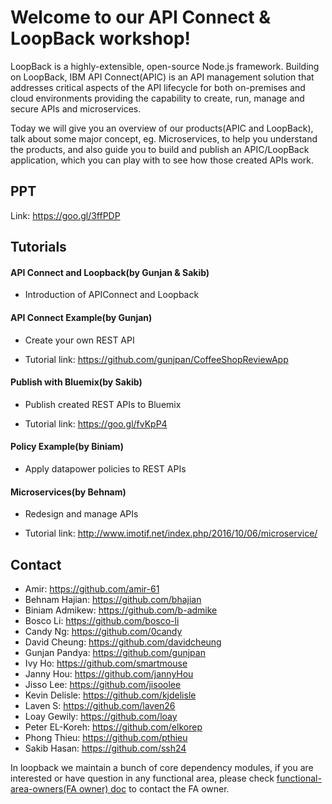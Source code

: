 # Welcome to our API Connect & LoopBack workshop!

LoopBack is a highly-extensible, open-source Node.js framework. Building on LoopBack, IBM API Connect(APIC) is an API management solution that addresses critical aspects of the API lifecycle for both on-premises and cloud environments providing the capability to create, run, manage and secure APIs and microservices. 

Today we will give you an overview of our products(APIC and LoopBack), talk about some major concept, eg. Microservices, to help you understand the products, and also guide you to build and publish an APIC/LoopBack application, which you can play with to see how those created APIs work.

## PPT

Link: https://goo.gl/3ffPDP


## Tutorials

#### API Connect and Loopback(by Gunjan & Sakib)

  - Introduction of APIConnect and Loopback

#### API Connect Example(by Gunjan)

  - Create your own REST API

  - Tutorial link: https://github.com/gunjpan/CoffeeShopReviewApp 

#### Publish with Bluemix(by Sakib)

  - Publish created REST APIs to Bluemix

  - Tutorial link: https://goo.gl/fvKpP4

#### Policy Example(by Biniam)

  - Apply datapower policies to REST APIs

#### Microservices(by Behnam)

  - Redesign and manage APIs

  - Tutorial link: http://www.imotif.net/index.php/2016/10/06/microservice/ 


## Contact

- Amir: https://github.com/amir-61
- Behnam Hajian: https://github.com/bhajian
- Biniam Admikew: https://github.com/b-admike
- Bosco Li: https://github.com/bosco-li
- Candy Ng: https://github.com/0candy
- David Cheung: https://github.com/davidcheung
- Gunjan Pandya: https://github.com/gunjpan
- Ivy Ho: https://github.com/smartmouse
- Janny Hou: https://github.com/jannyHou
- Jisso Lee: https://github.com/jisoolee
- Kevin Delisle: https://github.com/kjdelisle
- Laven S: https://github.com/laven26
- Loay Gewily: https://github.com/loay
- Peter EL-Koreh: https://github.com/elkorep
- Phong Thieu: https://github.com/pthieu
- Sakib Hasan: https://github.com/ssh24


In loopback we maintain a bunch of core dependency modules, if you are interested or have question in any functional area, please check [functional-area-owners(FA owner) doc](http://loopback.io/doc/en/contrib/functional-area-owners.html) to contact the FA owner.

